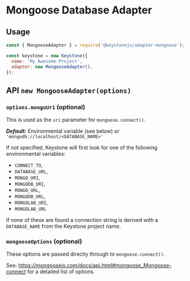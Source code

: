 <!--[meta]
section: packages
title: Database Adapter - Mongoose
[meta]-->

# Mongoose Database Adapter

## Usage

```javascript
const { MongooseAdapter } = require('@keystonejs/adapter-mongoose');

const keystone = new Keystone({
  name: 'My Awesome Project',
  adapter: new MongooseAdapter(),
});
```

## API `new MongooseAdapter(options)`

### `options.mongoUri` (optional)

This is used as the `uri` parameter for `mongoose.connect()`.

_**Default:**_ Environmental variable (see below) or `'mongodb://localhost/<DATABASE_NAME>'`

If not specified, Keystone will first look for one of the following environmental variables:

- `CONNECT_TO`,
- `DATABASE_URL`,
- `MONGO_URI`,
- `MONGODB_URI`,
- `MONGO_URL`,
- `MONGODB_URL`,
- `MONGOLAB_URI`,
- `MONGOLAB_URL`

If none of these are found a connection string is derived with a `DATABASE_NAME` from the Keystone project name.

### `mongooseOptions` (optional)

These options are passed directly through to `mongoose.connect()`.

See: https://mongoosejs.com/docs/api.html#mongoose_Mongoose-connect for a detailed list of options.

